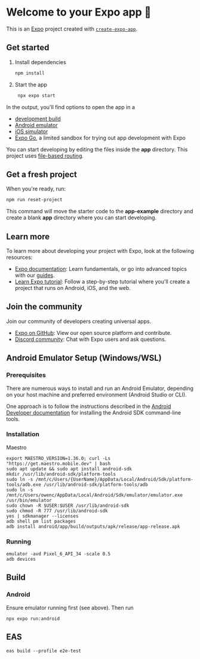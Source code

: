 # Welcome to your Expo app 👋

This is an [Expo](https://expo.dev) project created with [`create-expo-app`](https://www.npmjs.com/package/create-expo-app).

## Get started

1. Install dependencies

   ```bash
   npm install
   ```

2. Start the app

   ```bash
    npx expo start
   ```

In the output, you'll find options to open the app in a

- [development build](https://docs.expo.dev/develop/development-builds/introduction/)
- [Android emulator](https://docs.expo.dev/workflow/android-studio-emulator/)
- [iOS simulator](https://docs.expo.dev/workflow/ios-simulator/)
- [Expo Go](https://expo.dev/go), a limited sandbox for trying out app development with Expo

You can start developing by editing the files inside the **app** directory. This project uses [file-based routing](https://docs.expo.dev/router/introduction).

## Get a fresh project

When you're ready, run:

```bash
npm run reset-project
```

This command will move the starter code to the **app-example** directory and create a blank **app** directory where you can start developing.

## Learn more

To learn more about developing your project with Expo, look at the following resources:

- [Expo documentation](https://docs.expo.dev/): Learn fundamentals, or go into advanced topics with our [guides](https://docs.expo.dev/guides).
- [Learn Expo tutorial](https://docs.expo.dev/tutorial/introduction/): Follow a step-by-step tutorial where you'll create a project that runs on Android, iOS, and the web.

## Join the community

Join our community of developers creating universal apps.

- [Expo on GitHub](https://github.com/expo/expo): View our open source platform and contribute.
- [Discord community](https://chat.expo.dev): Chat with Expo users and ask questions.

## Android Emulator Setup (Windows/WSL)

### Prerequisites

There are numerous ways to install and run an Android Emulator, depending on your host machine and preferred environment (Android Studio or CLI).

One approach is to follow the instructions described in the [Android Developer documentation](https://developer.android.com/tools) for installing the Android SDK command-line tools.

### Installation

Maestro

```
export MAESTRO_VERSION=1.36.0; curl -Ls "https://get.maestro.mobile.dev" | bash
sudo apt update && sudo apt install android-sdk
mkdir /usr/lib/android-sdk/platform-tools
sudo ln -s /mnt/c/Users/{UserName}/AppData/Local/Android/Sdk/platform-tools/adb.exe /usr/lib/android-sdk/platform-tools/adb
sudo ln -s /mnt/c/Users/owenc/AppData/Local/Android/Sdk/emulator/emulator.exe /usr/bin/emulator
sudo chown -R $USER:$USER /usr/lib/android-sdk
sudo chmod -R 777 /usr/lib/android-sdk
yes | sdkmanager --licenses
adb shell pm list packages
adb install android/app/build/outputs/apk/release/app-release.apk
```

### Running

```
emulator -avd Pixel_6_API_34 -scale 0.5
adb devices
```

## Build

### Android

Ensure emulator running first (see above). Then run

```
npx expo run:android
```

## EAS

```
eas build --profile e2e-test
```
